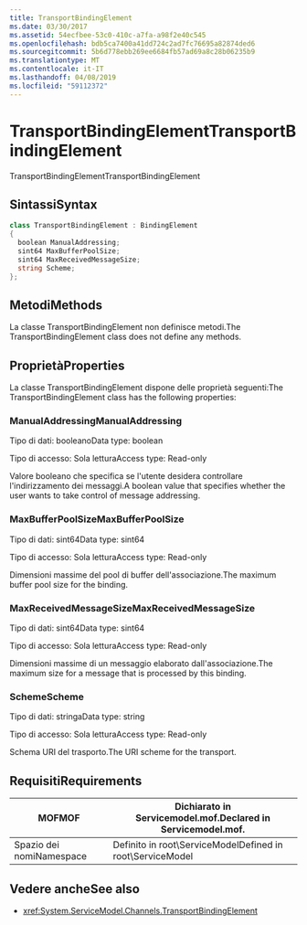 ```yaml
---
title: TransportBindingElement
ms.date: 03/30/2017
ms.assetid: 54ecfbee-53c0-410c-a7fa-a98f2e40c545
ms.openlocfilehash: bdb5ca7400a41dd724c2ad7fc76695a82874ded6
ms.sourcegitcommit: 5b6d778ebb269ee6684fb57ad69a8c28b06235b9
ms.translationtype: MT
ms.contentlocale: it-IT
ms.lasthandoff: 04/08/2019
ms.locfileid: "59112372"
---
```

# <a name="transportbindingelement"></a><span data-ttu-id="cffff-102">TransportBindingElement</span><span class="sxs-lookup"><span data-stu-id="cffff-102">TransportBindingElement</span></span>
<span data-ttu-id="cffff-103">TransportBindingElement</span><span class="sxs-lookup"><span data-stu-id="cffff-103">TransportBindingElement</span></span>  
  
## <a name="syntax"></a><span data-ttu-id="cffff-104">Sintassi</span><span class="sxs-lookup"><span data-stu-id="cffff-104">Syntax</span></span>  
  
```csharp
class TransportBindingElement : BindingElement  
{  
  boolean ManualAddressing;  
  sint64 MaxBufferPoolSize;  
  sint64 MaxReceivedMessageSize;  
  string Scheme;  
};  
```  
  
## <a name="methods"></a><span data-ttu-id="cffff-105">Metodi</span><span class="sxs-lookup"><span data-stu-id="cffff-105">Methods</span></span>  
 <span data-ttu-id="cffff-106">La classe TransportBindingElement non definisce metodi.</span><span class="sxs-lookup"><span data-stu-id="cffff-106">The TransportBindingElement class does not define any methods.</span></span>  
  
## <a name="properties"></a><span data-ttu-id="cffff-107">Proprietà</span><span class="sxs-lookup"><span data-stu-id="cffff-107">Properties</span></span>  
 <span data-ttu-id="cffff-108">La classe TransportBindingElement dispone delle proprietà seguenti:</span><span class="sxs-lookup"><span data-stu-id="cffff-108">The TransportBindingElement class has the following properties:</span></span>  
  
### <a name="manualaddressing"></a><span data-ttu-id="cffff-109">ManualAddressing</span><span class="sxs-lookup"><span data-stu-id="cffff-109">ManualAddressing</span></span>  
 <span data-ttu-id="cffff-110">Tipo di dati: booleano</span><span class="sxs-lookup"><span data-stu-id="cffff-110">Data type: boolean</span></span>  
  
 <span data-ttu-id="cffff-111">Tipo di accesso: Sola lettura</span><span class="sxs-lookup"><span data-stu-id="cffff-111">Access type: Read-only</span></span>  
  
 <span data-ttu-id="cffff-112">Valore booleano che specifica se l'utente desidera controllare l'indirizzamento dei messaggi.</span><span class="sxs-lookup"><span data-stu-id="cffff-112">A boolean value that specifies whether the user wants to take control of message addressing.</span></span>  
  
### <a name="maxbufferpoolsize"></a><span data-ttu-id="cffff-113">MaxBufferPoolSize</span><span class="sxs-lookup"><span data-stu-id="cffff-113">MaxBufferPoolSize</span></span>  
 <span data-ttu-id="cffff-114">Tipo di dati: sint64</span><span class="sxs-lookup"><span data-stu-id="cffff-114">Data type: sint64</span></span>  
  
 <span data-ttu-id="cffff-115">Tipo di accesso: Sola lettura</span><span class="sxs-lookup"><span data-stu-id="cffff-115">Access type: Read-only</span></span>  
  
 <span data-ttu-id="cffff-116">Dimensioni massime del pool di buffer dell'associazione.</span><span class="sxs-lookup"><span data-stu-id="cffff-116">The maximum buffer pool size for the binding.</span></span>  
  
### <a name="maxreceivedmessagesize"></a><span data-ttu-id="cffff-117">MaxReceivedMessageSize</span><span class="sxs-lookup"><span data-stu-id="cffff-117">MaxReceivedMessageSize</span></span>  
 <span data-ttu-id="cffff-118">Tipo di dati: sint64</span><span class="sxs-lookup"><span data-stu-id="cffff-118">Data type: sint64</span></span>  
  
 <span data-ttu-id="cffff-119">Tipo di accesso: Sola lettura</span><span class="sxs-lookup"><span data-stu-id="cffff-119">Access type: Read-only</span></span>  
  
 <span data-ttu-id="cffff-120">Dimensioni massime di un messaggio elaborato dall'associazione.</span><span class="sxs-lookup"><span data-stu-id="cffff-120">The maximum size for a message that is processed by this binding.</span></span>  
  
### <a name="scheme"></a><span data-ttu-id="cffff-121">Scheme</span><span class="sxs-lookup"><span data-stu-id="cffff-121">Scheme</span></span>  
 <span data-ttu-id="cffff-122">Tipo di dati: stringa</span><span class="sxs-lookup"><span data-stu-id="cffff-122">Data type: string</span></span>  
  
 <span data-ttu-id="cffff-123">Tipo di accesso: Sola lettura</span><span class="sxs-lookup"><span data-stu-id="cffff-123">Access type: Read-only</span></span>  
  
 <span data-ttu-id="cffff-124">Schema URI del trasporto.</span><span class="sxs-lookup"><span data-stu-id="cffff-124">The URI scheme for the transport.</span></span>  
  
## <a name="requirements"></a><span data-ttu-id="cffff-125">Requisiti</span><span class="sxs-lookup"><span data-stu-id="cffff-125">Requirements</span></span>  
  
|<span data-ttu-id="cffff-126">MOF</span><span class="sxs-lookup"><span data-stu-id="cffff-126">MOF</span></span>|<span data-ttu-id="cffff-127">Dichiarato in Servicemodel.mof.</span><span class="sxs-lookup"><span data-stu-id="cffff-127">Declared in Servicemodel.mof.</span></span>|  
|---------|-----------------------------------|  
|<span data-ttu-id="cffff-128">Spazio dei nomi</span><span class="sxs-lookup"><span data-stu-id="cffff-128">Namespace</span></span>|<span data-ttu-id="cffff-129">Definito in root\ServiceModel</span><span class="sxs-lookup"><span data-stu-id="cffff-129">Defined in root\ServiceModel</span></span>|  
  
## <a name="see-also"></a><span data-ttu-id="cffff-130">Vedere anche</span><span class="sxs-lookup"><span data-stu-id="cffff-130">See also</span></span>

- <xref:System.ServiceModel.Channels.TransportBindingElement>
